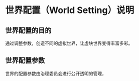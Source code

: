 # 世界配置（World Setting）说明



## 世界配置的目的

通过调整参数，创造不同的虚拟世界，让虚块世界变得丰富多彩。



## 世界配置参数

世界的配置参数由治理委员会进行公开透明的管理，